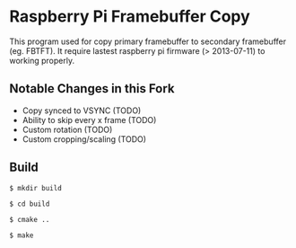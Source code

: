 Raspberry Pi Framebuffer Copy
=============================
This program used for copy primary framebuffer to secondary framebuffer (eg. FBTFT). It require lastest raspberry pi firmware (> 2013-07-11) to working properly.

Notable Changes in this Fork
----------------------------
* Copy synced to VSYNC (TODO)
* Ability to skip every x frame (TODO)
* Custom rotation (TODO)
* Custom cropping/scaling (TODO)

Build
-----

    $ mkdir build
    
    $ cd build
    
    $ cmake ..
    
    $ make 
